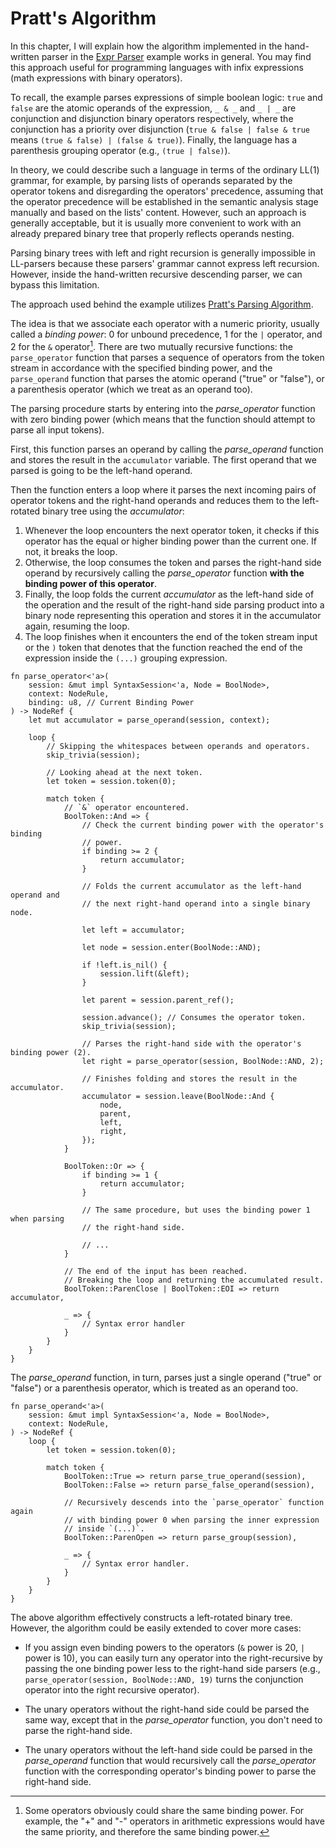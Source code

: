 <!------------------------------------------------------------------------------
  This file is part of "Lady Deirdre", a compiler front-end foundation
  technology.

  This work is proprietary software with source-available code.

  To copy, use, distribute, or contribute to this work, you must agree to
  the terms of the General License Agreement:

  https://github.com/Eliah-Lakhin/lady-deirdre/blob/master/EULA.md

  The agreement grants a Basic Commercial License, allowing you to use
  this work in non-commercial and limited commercial products with a total
  gross revenue cap. To remove this commercial limit for one of your
  products, you must acquire a Full Commercial License.

  If you contribute to the source code, documentation, or related materials,
  you must grant me an exclusive license to these contributions.
  Contributions are governed by the "Contributions" section of the General
  License Agreement.

  Copying the work in parts is strictly forbidden, except as permitted
  under the General License Agreement.

  If you do not or cannot agree to the terms of this Agreement,
  do not use this work.

  This work is provided "as is", without any warranties, express or implied,
  except where such disclaimers are legally invalid.

  Copyright (c) 2024 Ilya Lakhin (Илья Александрович Лахин).
  All rights reserved.
------------------------------------------------------------------------------->

# Pratt's Algorithm

In this chapter, I will explain how the algorithm implemented in the
hand-written parser in
the [Expr Parser](https://github.com/Eliah-Lakhin/lady-deirdre/tree/1f4ecdac2a1d8c73e6d94909fb0c7fcd04d31fc0/work/crates/examples/src/expr_parser)
example works in general. You may find this approach useful for programming
languages with infix expressions (math expressions with binary operators).

To recall, the example parses expressions of simple boolean logic: `true`
and `false` are the atomic operands of the expression, `_ & _` and `_ | _` are
conjunction and disjunction binary operators respectively, where the conjunction
has a priority over disjunction (`true & false | false & true`
means `(true & false) | (false & true)`). Finally, the language has a
parenthesis grouping operator (e.g., `(true | false)`).

In theory, we could describe such a language in terms of the ordinary LL(1)
grammar, for example, by parsing lists of operands separated by the operator
tokens and disregarding the operators' precedence, assuming that the operator
precedence will be established in the semantic analysis stage manually and based
on the lists' content. However, such an approach is generally acceptable, but it
is usually more convenient to work with an already prepared binary tree that
properly reflects operands nesting.

Parsing binary trees with left and right recursion is generally impossible in
LL-parsers because these parsers' grammar cannot express left recursion.
However, inside the hand-written recursive descending parser, we can bypass this
limitation.

The approach used behind the example
utilizes [Pratt's Parsing Algorithm](https://en.wikipedia.org/wiki/Operator-precedence_parser#Pratt_parsing).

The idea is that we associate each operator with a numeric priority, usually
called a *binding power*: 0 for unbound precedence, 1 for the `|` operator, and
2 for the `&` operator[^binding]. There are two mutually recursive functions:
the `parse_operator` function that parses a sequence of operators from the token
stream in accordance with the specified binding power, and the `parse_operand`
function that parses the atomic operand ("true" or "false"), or a parenthesis
operator (which we treat as an operand too).

The parsing procedure starts by entering into the *parse_operator* function with
zero binding power (which means that the function should attempt to parse all
input tokens).

First, this function parses an operand by calling the *parse_operand* function
and stores the result in the `accumulator` variable. The first operand that we
parsed is going to be the left-hand operand.

Then the function enters a loop where it parses the next incoming pairs of
operator tokens and the right-hand operands and reduces them to the left-rotated
binary tree using the *accumulator*:

1. Whenever the loop encounters the next operator token, it checks if this
   operator has the equal or higher binding power than the current one. If not,
   it breaks the loop.
2. Otherwise, the loop consumes the token and parses the right-hand side operand
   by recursively calling the *parse_operator* function **with the binding power
   of this operator**.
3. Finally, the loop folds the current *accumulator* as the left-hand side of
   the operation and the result of the right-hand side parsing product into a
   binary node representing this operation and stores it in the accumulator
   again, resuming the loop.
4. The loop finishes when it encounters the end of the token stream input or
   the `)` token that denotes that the function reached the end of the
   expression inside the `(...)` grouping expression.

```rust,noplayground
fn parse_operator<'a>(
    session: &mut impl SyntaxSession<'a, Node = BoolNode>,
    context: NodeRule,
    binding: u8, // Current Binding Power
) -> NodeRef {
    let mut accumulator = parse_operand(session, context);

    loop {
        // Skipping the whitespaces between operands and operators.
        skip_trivia(session);

        // Looking ahead at the next token.
        let token = session.token(0);

        match token {
            // `&` operator encountered.
            BoolToken::And => {
                // Check the current binding power with the operator's binding
                // power.
                if binding >= 2 {
                    return accumulator;
                }
                
                // Folds the current accumulator as the left-hand operand and
                // the next right-hand operand into a single binary node.

                let left = accumulator;

                let node = session.enter(BoolNode::AND);

                if !left.is_nil() {
                    session.lift(&left);
                }

                let parent = session.parent_ref();

                session.advance(); // Consumes the operator token.
                skip_trivia(session);

                // Parses the right-hand side with the operator's binding power (2).
                let right = parse_operator(session, BoolNode::AND, 2);

                // Finishes folding and stores the result in the accumulator.
                accumulator = session.leave(BoolNode::And {
                    node,
                    parent,
                    left,
                    right,
                });
            }

            BoolToken::Or => {
                if binding >= 1 {
                    return accumulator;
                }

                // The same procedure, but uses the binding power 1 when parsing
                // the right-hand side.

                // ...
            }

            // The end of the input has been reached.
            // Breaking the loop and returning the accumulated result.
            BoolToken::ParenClose | BoolToken::EOI => return accumulator,

            _ => {
                // Syntax error handler
            }
        }
    }
}
```

The *parse_operand* function, in turn, parses just a single operand ("true" or
"false") or a parenthesis operator, which is treated as an operand too.

```rust,noplayground
fn parse_operand<'a>(
    session: &mut impl SyntaxSession<'a, Node = BoolNode>,
    context: NodeRule,
) -> NodeRef {
    loop {
        let token = session.token(0);

        match token {
            BoolToken::True => return parse_true_operand(session),
            BoolToken::False => return parse_false_operand(session),
 
            // Recursively descends into the `parse_operator` function again
            // with binding power 0 when parsing the inner expression
            // inside `(...)`.
            BoolToken::ParenOpen => return parse_group(session),

            _ => {
                // Syntax error handler.
            }
        }
    }
}
```

The above algorithm effectively constructs a left-rotated binary tree. However,
the algorithm could be easily extended to cover more cases:

- If you assign even binding powers to the operators (`&` power is 20, `|` power
  is 10), you can easily turn any operator into the right-recursive by passing
  the one binding power less to the right-hand side parsers
  (e.g., `parse_operator(session, BoolNode::AND, 19)` turns the conjunction
  operator into the right recursive operator).

- The unary operators without the right-hand side could be parsed the same way,
  except that in the *parse_operator* function, you don't need to parse the
  right-hand side.

- The unary operators without the left-hand side could be parsed in the
  *parse_operand* function that would recursively call the *parse_operator*
  function with the corresponding operator's binding power to parse the
  right-hand side.

[^binding]: Some operators obviously could share the same binding power. For
example, the "+" and "-" operators in arithmetic expressions would have the same
priority, and therefore the same binding power.
